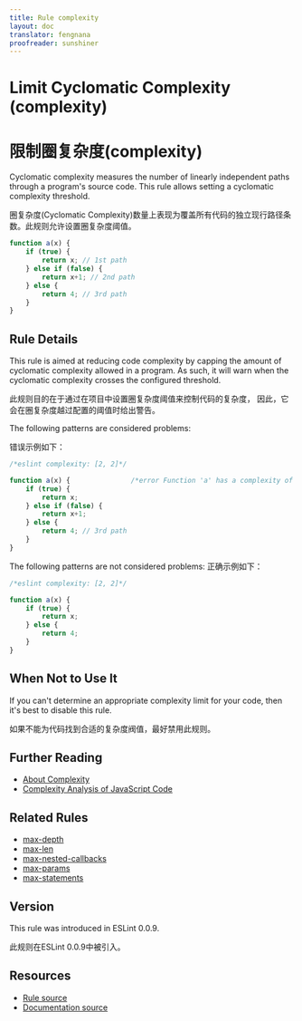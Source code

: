```yaml
---
title: Rule complexity
layout: doc
translator: fengnana
proofreader: sunshiner
---
```

<!-- Note: No pull requests accepted for this file. See README.md in the root directory for details. -->
# Limit Cyclomatic Complexity (complexity)
# 限制圈复杂度(complexity)


Cyclomatic complexity measures the number of linearly independent paths through a program's source code. This rule allows setting a cyclomatic complexity threshold.

圈复杂度(Cyclomatic Complexity)数量上表现为覆盖所有代码的独立现行路径条数。此规则允许设置圈复杂度阈值。

```js
function a(x) {
    if (true) {
        return x; // 1st path
    } else if (false) {
        return x+1; // 2nd path
    } else {
        return 4; // 3rd path
    }
}
```

## Rule Details

This rule is aimed at reducing code complexity by capping the amount of cyclomatic complexity allowed in a program. As such, it will warn when the cyclomatic complexity crosses the configured threshold.

此规则目的在于通过在项目中设置圈复杂度阈值来控制代码的复杂度，
因此，它会在圈复杂度越过配置的阈值时给出警告。

The following patterns are considered problems:

错误示例如下：

```js
/*eslint complexity: [2, 2]*/

function a(x) {               /*error Function 'a' has a complexity of 3.*/
    if (true) {
        return x;
    } else if (false) {
        return x+1;
    } else {
        return 4; // 3rd path
    }
}
```

The following patterns are not considered problems:
正确示例如下：

```js
/*eslint complexity: [2, 2]*/

function a(x) {
    if (true) {
        return x;
    } else {
        return 4;
    }
}
```

## When Not to Use It

If you can't determine an appropriate complexity limit for your code, then it's best to disable this rule.

如果不能为代码找到合适的复杂度阀值，最好禁用此规则。

## Further Reading

* [About Complexity](http://jscomplexity.org/complexity)
* [Complexity Analysis of JavaScript Code](http://ariya.ofilabs.com/2012/12/complexity-analysis-of-javascript-code.html)

## Related Rules

* [max-depth](max-depth)
* [max-len](max-len)
* [max-nested-callbacks](max-nested-callbacks)
* [max-params](max-params)
* [max-statements](max-statements)

## Version

This rule was introduced in ESLint 0.0.9.

此规则在ESLint 0.0.9中被引入。

## Resources

* [Rule source](https://github.com/eslint/eslint/tree/master/lib/rules/complexity.js)
* [Documentation source](https://github.com/eslint/eslint/tree/master/docs/rules/complexity.md)
